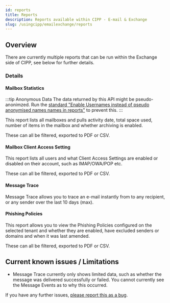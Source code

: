 ```yaml
---
id: reports
title: Reports
description: Reports available within CIPP - E-mail & Exchange
slug: /usingcipp/emailexchange/reports
---
```


## Overview

There are currently multiple reports that can be run within the Exchange side of CIPP, see below for further details.

### Details

#### Mailbox Statistics

:::tip Anonymous Data
The data returned by this API might be pseudo-anonimzed. Run the [standard "Enable Usernames instead of pseudo anonymised names names in reports"](../../tenantadministration/standards/) to prevent this.
:::

This report lists all mailboxes and pulls activity date, total space used, number of items in the mailbox and whether archiving is enabled.

These can all be filtered, exported to PDF or CSV.

#### Mailbox Client Access Setting

This report lists all users and what Client Access Settings are enabled or disabled on their account, such as IMAP/OWA/POP etc.

These can all be filtered, exported to PDF or CSV.

#### Message Trace

Message Trace allows you to trace an e-mail instantly from to any recipient, or any sender over the last 10 days (max).

#### Phishing Policies

This report allows you to view the Phishing Policies configured on the selected tenant and whether they are enabled, have excluded senders or domains and when it was last amended.

These can all be filtered, exported to PDF or CSV.

## Current known issues / Limitations

* Message Trace currently only shows limited data, such as whether the message was delivered successfully or failed.  You cannot currently see the Message Events as to why this occurred. 

If you have any further issues, [please report this as a bug](https://github.com/KelvinTegelaar/CIPP/issues/new?assignees=&labels=&template=bug_report.md&title=BUG%3A+).
